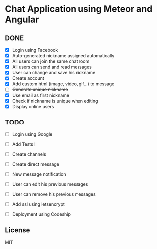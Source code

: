 # Chat Application using Meteor and Angular

DONE
---
- [x] Login using Facebook
- [x] Auto-generated nickname assigned automatically
- [x] All users can join the same chat room
- [x] All users can send and read messages
- [x] User can change and save his nickname
- [x] Create account
- [x] Add custom html (image, video, gif...) to message
- [ ] ~~Generate unique nickname~~
- [x] Use email as first nickname
- [x] Check if nickname is unique when editing
- [x] Display online users

TODO
---

- [ ] Login using Google
- [ ] Add Tests !
- [ ] Create channels
- [ ] Create direct message
- [ ] New message notification
- [ ] User can edit his previous messages
- [ ] User can remove his previous messages
- [ ] Add ssl using letsencrypt
- [ ] Deployment using Codeship


License
----

MIT
